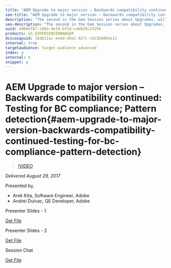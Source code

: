 ```yaml
---
title: "AEM Upgrade to major version – Backwards compatibility continued: Testing for BC compliance; Pattern detection"
seo-title: "AEM Upgrade to major version – Backwards compatibility continued: Testing for BC compliance; Pattern detection"
description: "The second in the Gem Session series about Upgrades, will continue to explore the Upgrade landscape with two major topics: - Testing for backwards compatibility – which will present the framework for compat package testing. - Pattern detection – which will describe the pre-upgrade assessment tool that will signal the anti-patterns the customers are using"
seo-description: "The second in the Gem Session series about Upgrades, will continue to explore the Upgrade landscape with two major topics: - Testing for backwards compatibility – which will present the framework for compat package testing. - Pattern detection – which will describe the pre-upgrade assessment tool that will signal the anti-patterns the customers are using"
uuid: e90e5f67-c88a-4e19-bf3d-cebb29c2325b
products: SG_EXPERIENCEMANAGER
discoiquuid: 1bdb11ac-ee4d-45e1-927c-cb23b80b5e12
internal: true
targetaudience: target-audience advanced
index: y
internal: n
snippet: y
---
```


# AEM Upgrade to major version – Backwards compatibility continued: Testing for BC compliance; Pattern detection{#aem-upgrade-to-major-version-backwards-compatibility-continued-testing-for-bc-compliance-pattern-detection}

>[!VIDEO](https://video.tv.adobe.com/v/19651/?quality=9)

*Delivered August 29, 2017*

Presented by,

* Arek Kita, Software Engineer, Adobe
* Andrei Dulvac, QE Developer, Adobe

Presenter Slides - 1

[Get File](assets/granite-gems-patterndetectortesting.pdf)

Presenter Slides - 2

[Get File](assets/granite-gems-patterndetection08292017.pdf)

Session Chat

[Get File](assets/chat-8-29-17.txt)
